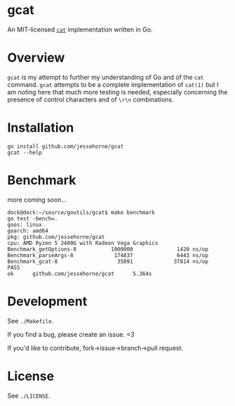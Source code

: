 gcat
===

An MIT-licensed [`cat`](https://www.gnu.org/software/coreutils/cat) implementation written in Go.

# Overview

`gcat` is my attempt to further my understanding of Go and of the `cat` command. `gcat` attempts to be a complete implementation of `cat(1)` but I am noting here that much more testing is needed, especially concerning the presence of control characters and of `\r\n` combinations.

# Installation

```shell
go install github.com/jessehorne/gcat
gcat --help
```

# Benchmark

more coming soon...

```shell
dock@dock:~/source/goutils/gcat$ make benchmark
go test -bench=.
goos: linux
goarch: amd64
pkg: github.com/jessehorne/gcat
cpu: AMD Ryzen 5 2400G with Radeon Vega Graphics    
Benchmark_getOptions-8           1000000              1420 ns/op
Benchmark_parseArgs-8             174837              6443 ns/op
Benchmark_gcat-8                   35091             37814 ns/op
PASS
ok      github.com/jessehorne/gcat      5.364s

```

# Development

See `./Makefile`.

If you find a bug, please create an issue. <3

If you'd like to contribute, fork->issue->branch->pull request.

# License

See `./LICENSE`.